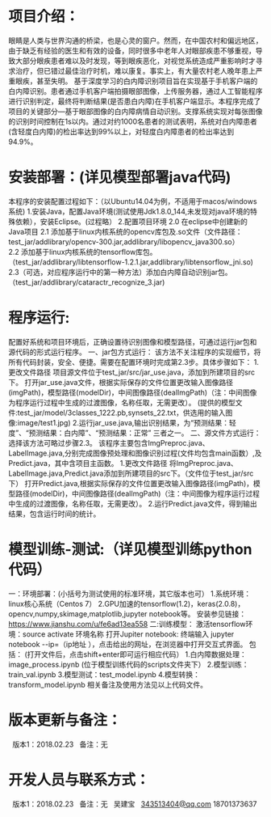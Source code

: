 # 项目介绍：
   眼睛是人类与世界沟通的桥梁，也是心灵的窗户。然而，在中国农村和偏远地区，由于缺乏有经验的医生和有效的设备，同时很多中老年人对眼部疾患不够重视，导致大部分眼疾患者难以及时发现，等到眼疾恶化，对视觉系统造成严重影响时才寻求治疗，但已错过最佳治疗时机，难以康复。事实上，有大量农村老人晚年患上严重眼疾，甚至失明。
    基于深度学习的白内障识别项目旨在实现基于手机客户端的白内障识别。患者通过手机客户端拍摄眼部图像，上传服务器，通过人工智能程序进行识别判定，最终将判断结果(是否患白内障)在手机客户端显示。本程序完成了项目的关键部分—基于眼部图像的白内障病情自动识别。支撑系统实现对每张图像的识别时间控制在1s以内。通过对约1000名患者的测试表明，系统对白内障患者(含轻度白内障)的检出率达到99%以上，对轻度白内障患者的检出率达到94.9%。

# 安装部署：(详见模型部署java代码)
  本程序的安装配置过程如下：（以Ubuntu14.04为例，不适用于macos/windows系统)
      1.安装Java，配置Java环境(测试使用Jdk1.8.0_144,未发现对java环境的特殊依赖），安装Eclipse。(过程略）
      2.配置项目环境
        2.0 在eclipse中创建新的Java项目
        2.1 添加基于linux内核系统的opencv库包及.so文件（文件路径：test_jar/addlibrary/opencv-300.jar,addlibrary/libopencv_java300.so）       
        2.2 添加基于linux内核系统的tensorflow库包。（test_jar/addlibrary/libtensorflow-1.2.1.jar,addlibrary/libtensorflow_jni.so)
        2.3（可选，对应程序运行中的第一种方法）添加白内障自动识别jar包。（test_jar/addlibrary/cataractr_recognize_3.jar)

 # 程序运行: 
   配置好系统和项目环境后，正确设置待识别图像和模型路径，可通过运行jar包和源代码的形式运行程序。
   一、jar包方式运行：
      该方法不关注程序的实现细节，将所有代码封装，安全、便捷。需要在配置环境时完成第2.3步。具体步骤如下：
      1.更改文件路径
         项目源文件位于test_jar/src/jar_use.java，添加到所建项目的src下。
         打开jar_use.java文件，根据实际保存的文件位置更改输入图像路径(imgPath)，模型路径(modelDir)，中间图像路径(dealImgPath)（注：中间图像为程序运行过程中生成的过渡图像，名称任取，无需更改）。
        (提供的模型文件:test_jar/model/3classes_1222.pb,synsets_22.txt，供选用的输入图像:image/test1.jpg)
      2.运行jar_use.java,输出识别结果，为“预测结果：轻度”、“预测结果：白内障”、“预测结果：正常” 三者之一。
   二、源文件方式运行：
      选择该方法可略过步骤2.3。
      该程序主要包含ImgPreproc.java、LabelImage.java,分别完成图像预处理和图像识别过程(文件均包含main函数）,及Predict.java，其中含项目主函数。
      1.更改文件路径
          将ImgPreproc.java、LabelImage.java,Predict.java添加到所建项目的src下。（文件位于test_jar/src 下）
          打开Predict.java,根据实际保存的文件位置更改输入图像路径(imgPath)，模型路径(modelDir)，中间图像路径(dealImgPath)（注：中间图像为程序运行过程中生成的过渡图像，名称任取，无需更改）。
      2.运行Predict.java文件，得到输出结果，包含运行时间的统计。

# 模型训练-测试:（详见模型训练python代码）
  一：环境部署：(小括号为测试使用的标准环境，其它版本也可）
      1.系统环境：linux核心系统（Centos 7）
      2.GPU加速的tensorflow(1.2)，keras(2.0.8)，opencv,numpy,skimage,matplotlib,jupyter notebook等。
      安装参见链接：https://www.jianshu.com/u/fe6ad13ea558
   二:训练模型：
      激活tensorflow环境：source activate 环境名称
      打开Jupiter notebook: 终端输入 jupyter notebook --ip=（ip地址 ），点击给出的网址，在浏览器中打开交互式界面。
      包括： (打开文件后，点击shift+enter即可运行相应代码）
          1.白内障数据处理：image_process.ipynb  (位于模型训练代码的scripts文件夹下）
          2.模型训练：train_val.ipynb
          3.模型测试：test_model.ipynb
          4.模型转换：transform_model.ipynb
      相关备注及使用方法见以上代码文件。
          

# 版本更新与备注：
   版本1：2018.02.23   备注：无

# 开发人员与联系方式：
   版本1：2018.02.23    备注：无
   吴建宝   343513404@qq.com  18701373637
